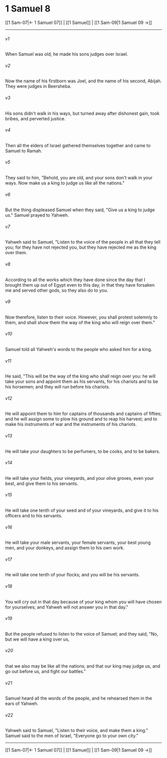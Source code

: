 # 1 Samuel 8

[[1 Sam-07|← 1 Samuel 07]] | [[1 Samuel]] | [[1 Sam-09|1 Samuel 09 →]]
***



###### v1 
When Samuel was old, he made his sons judges over Israel. 

###### v2 
Now the name of his firstborn was Joel, and the name of his second, Abijah. They were judges in Beersheba. 

###### v3 
His sons didn't walk in his ways, but turned away after dishonest gain, took bribes, and perverted justice. 

###### v4 
Then all the elders of Israel gathered themselves together and came to Samuel to Ramah. 

###### v5 
They said to him, "Behold, you are old, and your sons don't walk in your ways. Now make us a king to judge us like all the nations." 

###### v6 
But the thing displeased Samuel when they said, "Give us a king to judge us." Samuel prayed to Yahweh. 

###### v7 
Yahweh said to Samuel, "Listen to the voice of the people in all that they tell you; for they have not rejected you, but they have rejected me as the king over them. 

###### v8 
According to all the works which they have done since the day that I brought them up out of Egypt even to this day, in that they have forsaken me and served other gods, so they also do to you. 

###### v9 
Now therefore, listen to their voice. However, you shall protest solemnly to them, and shall show them the way of the king who will reign over them." 

###### v10 
Samuel told all Yahweh's words to the people who asked him for a king. 

###### v11 
He said, "This will be the way of the king who shall reign over you: he will take your sons and appoint them as his servants, for his chariots and to be his horsemen; and they will run before his chariots. 

###### v12 
He will appoint them to him for captains of thousands and captains of fifties; and he will assign some to plow his ground and to reap his harvest; and to make his instruments of war and the instruments of his chariots. 

###### v13 
He will take your daughters to be perfumers, to be cooks, and to be bakers. 

###### v14 
He will take your fields, your vineyards, and your olive groves, even your best, and give them to his servants. 

###### v15 
He will take one tenth of your seed and of your vineyards, and give it to his officers and to his servants. 

###### v16 
He will take your male servants, your female servants, your best young men, and your donkeys, and assign them to his own work. 

###### v17 
He will take one tenth of your flocks; and you will be his servants. 

###### v18 
You will cry out in that day because of your king whom you will have chosen for yourselves; and Yahweh will not answer you in that day." 

###### v19 
But the people refused to listen to the voice of Samuel; and they said, "No, but we will have a king over us, 

###### v20 
that we also may be like all the nations; and that our king may judge us, and go out before us, and fight our battles." 

###### v21 
Samuel heard all the words of the people, and he rehearsed them in the ears of Yahweh. 

###### v22 
Yahweh said to Samuel, "Listen to their voice, and make them a king." Samuel said to the men of Israel, "Everyone go to your own city."

***
[[1 Sam-07|← 1 Samuel 07]] | [[1 Samuel]] | [[1 Sam-09|1 Samuel 09 →]]
